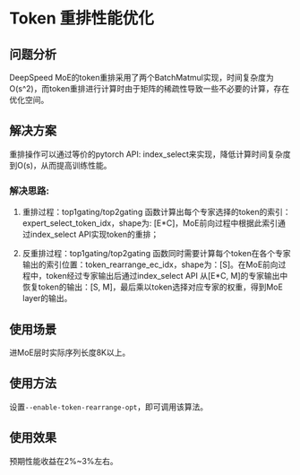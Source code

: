 # Token 重排性能优化

## 问题分析

DeepSpeed MoE的token重排采用了两个BatchMatmul实现，时间复杂度为O(s^2)，而token重排进行计算时由于矩阵的稀疏性导致一些不必要的计算，存在优化空间。

## 解决方案

重排操作可以通过等价的pytorch API: index_select来实现，降低计算时间复杂度到O(s)，从而提高训练性能。

### 解决思路:

1. 重排过程：top1gating/top2gating 函数计算出每个专家选择的token的索引：expert_select_token_idx，shape为: [E*C]，MoE前向过程中根据此索引通过index_select API实现token的重排；

2. 反重排过程：top1gating/top2gating 函数同时需要计算每个token在各个专家输出的索引位置：token_rearrange_ec_idx，shape为：[S]。在MoE前向过程中，token经过专家输出后通过index_select API 从[E*C, M]的专家输出中恢复token的输出：[S, M]，最后乘以token选择对应专家的权重，得到MoE layer的输出。

## 使用场景

进MoE层时实际序列长度8K以上。

## 使用方法

设置`--enable-token-rearrange-opt`，即可调用该算法。

## 使用效果

预期性能收益在2%~3%左右。

